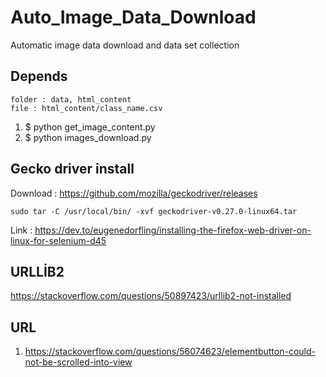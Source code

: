 # Auto_Image_Data_Download
Automatic image data download and data set collection

## Depends

```
folder : data, html_content
file : html_content/class_name.csv
```
1. $ python get_image_content.py
2. $ python images_download.py
## Gecko driver install

Download : https://github.com/mozilla/geckodriver/releases  
```
sudo tar -C /usr/local/bin/ -xvf geckodriver-v0.27.0-linux64.tar
```
Link : https://dev.to/eugenedorfling/installing-the-firefox-web-driver-on-linux-for-selenium-d45  

## URLLİB2

https://stackoverflow.com/questions/50897423/urllib2-not-installed

## URL

1. https://stackoverflow.com/questions/56074623/elementbutton-could-not-be-scrolled-into-view